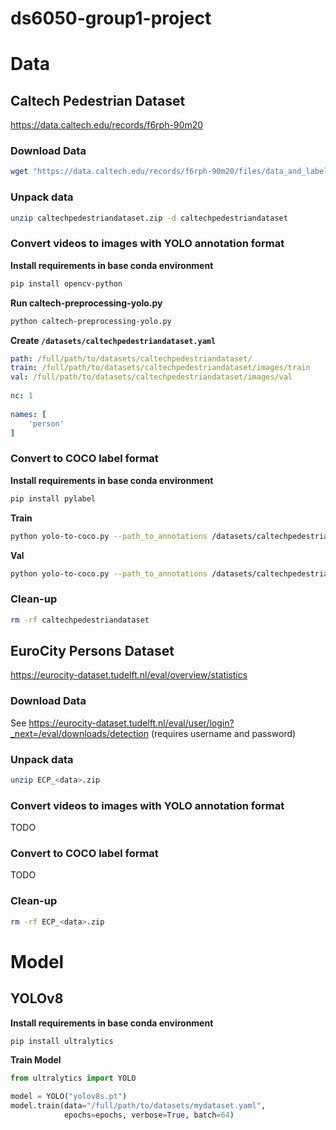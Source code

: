 # ds6050-group1-project

# Data

## Caltech Pedestrian Dataset
https://data.caltech.edu/records/f6rph-90m20

### Download Data
```bash
wget "https://data.caltech.edu/records/f6rph-90m20/files/data_and_labels.zip?download=1" -O caltechpedestriandataset.zip
```

### Unpack data
```bash
unzip caltechpedestriandataset.zip -d caltechpedestriandataset
```

### Convert videos to images with YOLO annotation format

**Install requirements in base conda environment**
```bash
pip install opencv-python
```

**Run caltech-preprocessing-yolo.py**
```bash
python caltech-preprocessing-yolo.py
```

**Create `/datasets/caltechpedestriandataset.yaml`**
```yaml
path: /full/path/to/datasets/caltechpedestriandataset/
train: /full/path/to/datasets/caltechpedestriandataset/images/train
val: /full/path/to/datasets/caltechpedestriandataset/images/val
    
nc: 1
    
names: [
    'person'
]
```

### Convert to COCO label format

**Install requirements in base conda environment**
```bash
pip install pylabel
```

**Train**
```bash
python yolo-to-coco.py --path_to_annotations /datasets/caltechpedestriandataset/labels/train/ --path_to_images /home/ybt7qf/ds6050-group1-project/datasets/caltechpedestriandataset/images/train/ --name caltechpedestriandataset_train
```

**Val**
```bash
python yolo-to-coco.py --path_to_annotations /datasets/caltechpedestriandataset/labels/val/ --path_to_images /datasets/caltechpedestriandataset/images/val/ --name caltechpedestriandataset_val
```

### Clean-up

```bash
rm -rf caltechpedestriandataset
```

## EuroCity Persons Dataset
https://eurocity-dataset.tudelft.nl/eval/overview/statistics

### Download Data
See https://eurocity-dataset.tudelft.nl/eval/user/login?_next=/eval/downloads/detection (requires username and password)

### Unpack data
```bash
unzip ECP_<data>.zip
```

### Convert videos to images with YOLO annotation format
TODO

### Convert to COCO label format
TODO

### Clean-up

```bash
rm -rf ECP_<data>.zip
```

# Model

## YOLOv8

**Install requirements in base conda environment**
```bash
pip install ultralytics
```

**Train Model**
```python
from ultralytics import YOLO

model = YOLO("yolov8s.pt")
model.train(data="/full/path/to/datasets/mydataset.yaml", 
            epochs=epochs, verbose=True, batch=64)
```
